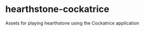 hearthstone-cockatrice
======================

Assets for playing hearthstone using the Cockatrice application
